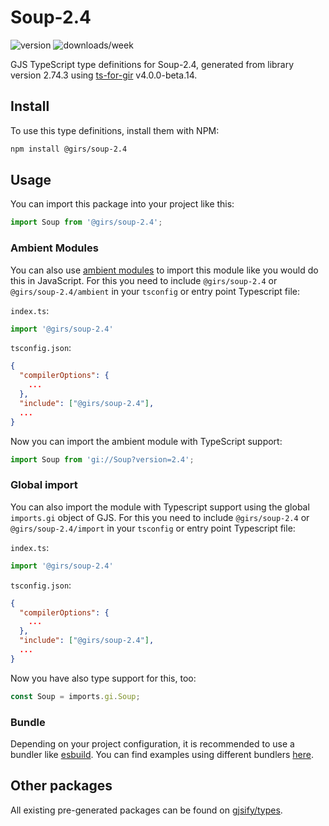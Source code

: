 
# Soup-2.4

![version](https://img.shields.io/npm/v/@girs/soup-2.4)
![downloads/week](https://img.shields.io/npm/dw/@girs/soup-2.4)


GJS TypeScript type definitions for Soup-2.4, generated from library version 2.74.3 using [ts-for-gir](https://github.com/gjsify/ts-for-gir) v4.0.0-beta.14.


## Install

To use this type definitions, install them with NPM:
```bash
npm install @girs/soup-2.4
```

## Usage

You can import this package into your project like this:
```ts
import Soup from '@girs/soup-2.4';
```

### Ambient Modules

You can also use [ambient modules](https://github.com/gjsify/ts-for-gir/tree/main/packages/cli#ambient-modules) to import this module like you would do this in JavaScript.
For this you need to include `@girs/soup-2.4` or `@girs/soup-2.4/ambient` in your `tsconfig` or entry point Typescript file:

`index.ts`:
```ts
import '@girs/soup-2.4'
```

`tsconfig.json`:
```json
{
  "compilerOptions": {
    ...
  },
  "include": ["@girs/soup-2.4"],
  ...
}
```

Now you can import the ambient module with TypeScript support: 

```ts
import Soup from 'gi://Soup?version=2.4';
```

### Global import

You can also import the module with Typescript support using the global `imports.gi` object of GJS.
For this you need to include `@girs/soup-2.4` or `@girs/soup-2.4/import` in your `tsconfig` or entry point Typescript file:

`index.ts`:
```ts
import '@girs/soup-2.4'
```

`tsconfig.json`:
```json
{
  "compilerOptions": {
    ...
  },
  "include": ["@girs/soup-2.4"],
  ...
}
```

Now you have also type support for this, too:

```ts
const Soup = imports.gi.Soup;
```

### Bundle

Depending on your project configuration, it is recommended to use a bundler like [esbuild](https://esbuild.github.io/). You can find examples using different bundlers [here](https://github.com/gjsify/ts-for-gir/tree/main/examples).

## Other packages

All existing pre-generated packages can be found on [gjsify/types](https://github.com/gjsify/types).

